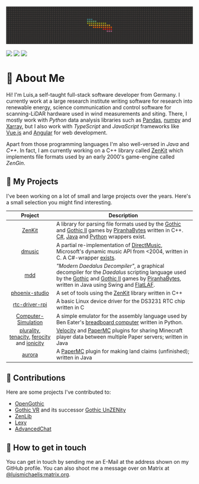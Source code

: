 <p align="center">
<img src="https://raw.githubusercontent.com/lmichaelis/lmichaelis/dev/banner.png" alt="Profile Banner" />
</p>

[![](https://img.shields.io/badge/Website-lmichaelis.de-informational)](https://lmichaelis.de)
![](https://img.shields.io/badge/Languages-C%20%7C%20C%2B%2B%20%7C%20Python%20%7C%20TypeScript%20%7C%20Java-689d6a)
[![](https://img.shields.io/badge/Matrix-%40luismichaelis%3Amatrix.org-blueviolet)](https://matrix.to/#/@luismichaelis:matrix.org)

# 👋 About Me

Hi! I'm Luis,a self-taught full-stack software developer from Germany. I currently work at a large research institute writing software for research into renewable energy, science communication and control software for scanning-LiDAR hardware used in wind measurements and siting. There, I mostly work with _Python_ data analysis libraries such as [Pandas](https://pandas.pydata.org/), [numpy](https://numpy.org/) and [Xarray](https://docs.xarray.dev/en/stable/index.html), but I also work with _TypeScript_ and _JavaScript_ frameworks like [Vue.js](https://vuejs.org/) and [Angular](https://angular.dev/) for web development.

Apart from those programming languages I'm also well-versed in _Java_ and _C++_. In fact, I am currently working on a C++ library called [ZenKit](https://github.com/GothicKit/ZenKit) which implements file formats used by an early 2000's game-engine called _ZenGin_.

## 💾 My Projects

I've been working on a lot of small and large projects over the years. Here's a small selection you might find interesting.

| Project       | Description      |
|:-------------:|------------------|
| [ZenKit](https://github.com/GothicKit/ZenKit) | A library for parsing file formats used by the [Gothic](https://en.wikipedia.org/wiki/Gothic_(video_game)) and [Gothic II](https://en.wikipedia.org/wiki/Gothic_II) games by [PiranhaBytes](https://www.piranha-bytes.com/) written in C++. [C#](https://github.com/GothicKit/ZenKitCS), [Java](https://github.com/GothicKit/ZenKit4J) and [Python](https://github.com/GothicKit/ZenKit4Py) wrappers exist. |
| [dmusic](https://github.com/GothicKit/dmusic) | A partial re-implementation of [DirectMusic](https://en.wikipedia.org/wiki/DirectMusic), Microsoft's dynamic music API from <2004, written in C. A C#-wrapper [exists](https://github.com/GothicKit/dmusic-cs). |
| [mdd](https://github.com/GothicKit/mdd) | *"Modern Daedalus Decompiler"*, a graphical decompiler for the *Daedalus* scripting language used by the [Gothic](https://en.wikipedia.org/wiki/Gothic_(video_game)) and [Gothic II](https://en.wikipedia.org/wiki/Gothic_II) games by [PiranhaBytes](https://www.piranha-bytes.com/), written in Java using Swing and [FlatLAF](https://www.formdev.com/flatlaf/). |
| [phoenix-studio](https://github.com/lmichaelis/phoenix-studio) | A set of tools using the [ZenKit](https://github.com/GothicKit/ZenKit) library written in C++ |
| [rtc-driver-rpi](https://github.com/lmichaelis/rtc-driver-rpi) | A basic Linux device driver for the DS3231 RTC chip written in C |
| [Computer-Simulation](https://github.com/lmichaelis/Computer-Simulation) |  A simple emulator for the assembly language used by Ben Eater's [breadboard computer](https://eater.net/8bit) written in Python. |
| [plurality](https://github.com/OrbisMinecraft/plurality), [tenacity](https://github.com/OrbisMinecraft/tenacity), [ferocity](https://github.com/OrbisMinecraft/ferocity) and [ionicity](https://github.com/OrbisMinecraft/ionicity) | [Velocity](https://velocitypowered.com/) and [PaperMC](https://papermc.io/) plugins for sharing Minecraft player data between multiple Paper servers; written in Java |
| [aurora](https://github.com/OrbisMinecraft/aurora) | A [PaperMC](https://papermc.io/) plugin for making land claims (unfinished); written in Java |


## 📡 Contributions

Here are some projects I've contributed to:

* [OpenGothic](https://github.com/Try/OpenGothic)
* [Gothic VR](https://github.com/GothicVRProject/GothicVR) and its successor [Gothic UnZENity](https://github.com/Gothic-UnZENity-Project/Gothic-UnZENity)
* [ZenLib](https://github.com/ataulien/ZenLib)
* [Lexy](https://github.com/foonathan/lexy)
* [AdvancedChat](https://github.com/DarkKronicle/AdvancedChat)

## 📨 How to get in touch

You can get in touch by sending me an E-Mail at the address shown on my GitHub profile. You can also shoot me a message over on Matrix at [@luismichaelis:matrix.org](https://matrix.to/#/@luismichaelis:matrix.org).
